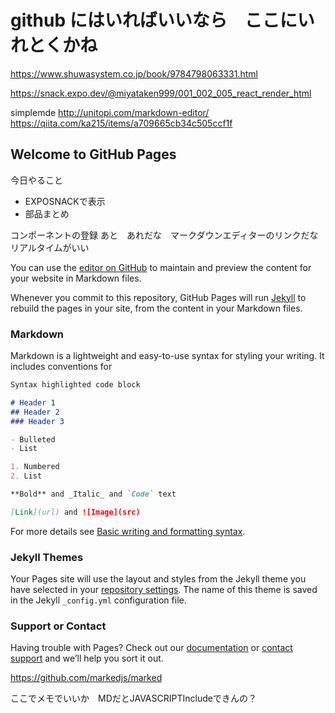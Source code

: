 # github にはいればいいなら　ここにいれとくかね
https://www.shuwasystem.co.jp/book/9784798063331.html
<script src="./test.js"></script>
https://snack.expo.dev/@miyataken999/001_002_005_react_render_html

simplemde http://unitopi.com/markdown-editor/
https://qiita.com/ka215/items/a709665cb34c505ccf1f
## Welcome to GitHub Pages

今日やること
- EXPOSNACKで表示
- 部品まとめ

コンポーネントの登録
あと　あれだな　マークダウンエディターのリンクだな　リアルタイムがいい


You can use the [editor on GitHub](https://github.com/bpmbox/bpmchat/edit/gh-pages/index.md) to maintain and preview the content for your website in Markdown files.

Whenever you commit to this repository, GitHub Pages will run [Jekyll](https://jekyllrb.com/) to rebuild the pages in your site, from the content in your Markdown files.

### Markdown

Markdown is a lightweight and easy-to-use syntax for styling your writing. It includes conventions for

```markdown
Syntax highlighted code block

# Header 1
## Header 2
### Header 3

- Bulleted
- List

1. Numbered
2. List

**Bold** and _Italic_ and `Code` text

[Link](url) and ![Image](src)
```

For more details see [Basic writing and formatting syntax](https://docs.github.com/en/github/writing-on-github/getting-started-with-writing-and-formatting-on-github/basic-writing-and-formatting-syntax).

### Jekyll Themes

Your Pages site will use the layout and styles from the Jekyll theme you have selected in your [repository settings](https://github.com/bpmbox/bpmchat/settings/pages). The name of this theme is saved in the Jekyll `_config.yml` configuration file.

### Support or Contact

Having trouble with Pages? Check out our [documentation](https://docs.github.com/categories/github-pages-basics/) or [contact support](https://support.github.com/contact) and we’ll help you sort it out.

https://github.com/markedjs/marked

ここでメモでいいか　MDだとJAVASCRIPTIncludeできんの？

